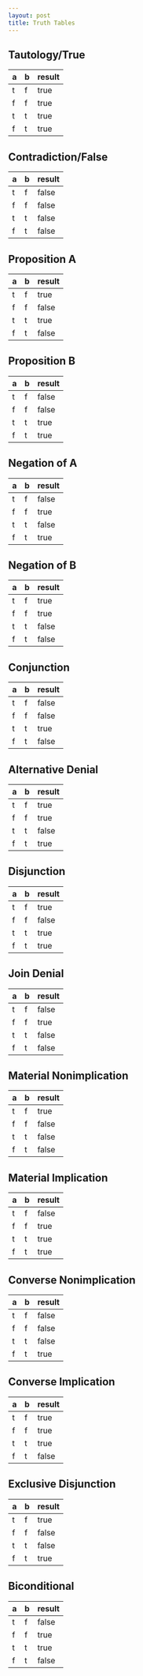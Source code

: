 ```yaml
---
layout: post
title: Truth Tables
---
```


## Tautology/True
| a | b | result |
|---|---|--------|
| t | f | true   |
| f | f | true   |
| t | t | true   |
| f | t | true   |

## Contradiction/False
| a | b | result |
|---|---|--------|
| t | f | false   |
| f | f | false   |
| t | t | false   |
| f | t | false   |

## Proposition A
| a | b | result |
|---|---|--------|
| t | f | true   |
| f | f | false   |
| t | t | true   |
| f | t | false   |

## Proposition B
| a | b | result |
|---|---|--------|
| t | f | false   |
| f | f | false   |
| t | t | true   |
| f | t | true   |

## Negation of A
| a | b | result |
|---|---|--------|
| t | f | false   |
| f | f | true   |
| t | t | false   |
| f | t | true   |

## Negation of B
| a | b | result |
|---|---|--------|
| t | f | true   |
| f | f | true   |
| t | t | false   |
| f | t | false   |

## Conjunction
| a | b | result |
|---|---|--------|
| t | f | false   |
| f | f | false   |
| t | t | true   |
| f | t | false   |

## Alternative Denial
| a | b | result |
|---|---|--------|
| t | f | true   |
| f | f | true   |
| t | t | false   |
| f | t | true   |

## Disjunction
| a | b | result |
|---|---|--------|
| t | f | true   |
| f | f | false   |
| t | t | true   |
| f | t | true   |

## Join Denial
| a | b | result |
|---|---|--------|
| t | f | false   |
| f | f | true   |
| t | t | false   |
| f | t | false   |

## Material Nonimplication
| a | b | result |
|---|---|--------|
| t | f | true   |
| f | f | false   |
| t | t | false   |
| f | t | false   |

## Material Implication
| a | b | result |
|---|---|--------|
| t | f | false   |
| f | f | true   |
| t | t | true   |
| f | t | true   |

## Converse Nonimplication
| a | b | result |
|---|---|--------|
| t | f | false   |
| f | f | false   |
| t | t | false   |
| f | t | true   |

## Converse Implication
| a | b | result |
|---|---|--------|
| t | f | true   |
| f | f | true   |
| t | t | true   |
| f | t | false   |

## Exclusive Disjunction
| a | b | result |
|---|---|--------|
| t | f | true   |
| f | f | false   |
| t | t | false   |
| f | t | true   |

## Biconditional
| a | b | result |
|---|---|--------|
| t | f | false   |
| f | f | true   |
| t | t | true   |
| f | t | false   |
